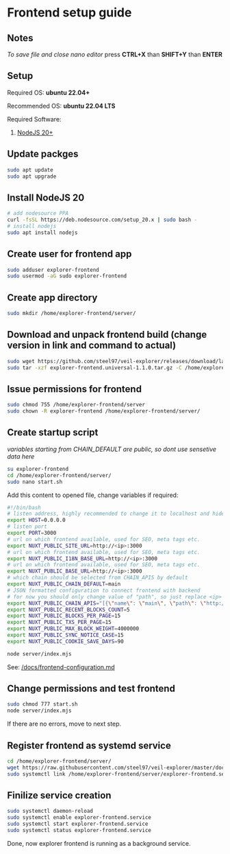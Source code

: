 # Frontend setup guide
## Notes
*To save file and close nano editor* press **CTRL+X** than **SHIFT+Y** than **ENTER**

## Setup
Required OS: **ubuntu 22.04+**

Recommended OS: **ubuntu 22.04 LTS**

Required Software:
1. [NodeJS 20+](https://nodejs.org/en/)

## Update packges
```bash
sudo apt update
sudo apt upgrade
```

## Install NodeJS 20
```bash
# add nodesource PPA
curl -fsSL https://deb.nodesource.com/setup_20.x | sudo bash -
# install nodejs
sudo apt install nodejs
```

## Create user for frontend app
```bash
sudo adduser explorer-frontend
sudo usermod -aG sudo explorer-frontend
```

## Create app directory
```bash
sudo mkdir /home/explorer-frontend/server/
```

## Download and unpack frontend build (change version in link and command to actual)
```bash
sudo wget https://github.com/steel97/veil-explorer/releases/download/latest/explorer-frontend.universal-1.1.0.tar.gz
sudo tar -xzf explorer-frontend.universal-1.1.0.tar.gz -C /home/explorer-frontend/server/
```

## Issue permissions for frontend
```bash
sudo chmod 755 /home/explorer-frontend/server
sudo chown -R explorer-frontend /home/explorer-frontend/server/
```

## Create startup script
*variables starting from CHAIN_DEFAULT are public, so dont use sensetive data here*
```bash
su explorer-frontend
cd /home/explorer-frontend/server/
sudo nano start.sh
```
Add this content to opened file, change variables if required:
```bash
#!/bin/bash
# listen address, highly recommended to change it to localhost and hide nuxt server behind nginx proxy for example
export HOST=0.0.0.0
# listen port
export PORT=3000
# url on which frontend available, used for SEO, meta tags etc.
export NUXT_PUBLIC_SITE_URL=http://<ip>:3000
# url on which frontend available, used for SEO, meta tags etc.
export NUXT_PUBLIC_I18N_BASE_URL=http://<ip>:3000
# url on which frontend available, used for SEO, meta tags etc.
export NUXT_PUBLIC_BASE_URL=http://<ip>:3000
# which chain should be selected from CHAIN_APIS by default
export NUXT_PUBLIC_CHAIN_DEFAULT=main
# JSON formatted configuration to connect frontend with backend
# for now you should only change value of "path", so just replace <ip> and <backend_port>
export NUXT_PUBLIC_CHAIN_APIS="[{\"name\": \"main\", \"path\": \"http://<ip>:<backend_port>/api\"}]"
export NUXT_PUBLIC_RECENT_BLOCKS_COUNT=5
export NUXT_PUBLIC_BLOCKS_PER_PAGE=15
export NUXT_PUBLIC_TXS_PER_PAGE=15
export NUXT_PUBLIC_MAX_BLOCK_WEIGHT=4000000
export NUXT_PUBLIC_SYNC_NOTICE_CASE=15
export NUXT_PUBLIC_COOKIE_SAVE_DAYS=90

node server/index.mjs
```
See: [/docs/frontend-configuration.md](/docs/frontend-configuration.md)

## Change permissions and test frontend
```bash
sudo chmod 777 start.sh
node server/index.mjs
```
If there are no errors, move to next step.

## Register frontend as systemd service
```bash
cd /home/explorer-frontend/server/
wget https://raw.githubusercontent.com/steel97/veil-explorer/master/docs/systemd/explorer-frontend.service
sudo systemctl link /home/explorer-frontend/server/explorer-frontend.service
```

## Finilize service creation
```bash
sudo systemctl daemon-reload
sudo systemctl enable explorer-frontend.service
sudo systemctl start explorer-frontend.service
sudo systemctl status explorer-frontend.service
```

Done, now explorer frontend is running as a background service.